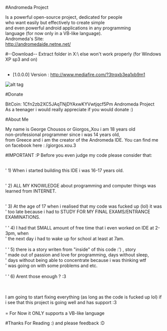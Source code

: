 #Andromeda Project

Is a powerful open-source project, dedicated for people<br/>
who want easily but effectively to create simple<br/>
and even powerful android applications in any programming<br/>
language (for now only in a VB-like language).<br/>
Andromeda's Site: <br/>
http://andromedaide.netne.net/

#--Download--
Extract folder in X:\ else won't work properly (for Windows XP sp3 and on)<br/><br/>
- [1.0.0.0] Version : http://www.mediafire.com/?3trqxb3ea1xb9m1<br/>

![alt tag](http://andromedaide.netne.net/Img/idescr.bmp)

#Donate

BitCoin: 1Cfn2zb2XC5JAqTNjDYAxwKYVwtjqcf5Pm Andromeda Project<br/>
As a teenager i would really appreciate if you would donate  :) 

#About Me

My name is George Chousos or Giorgos_Xou i am 18 years old<br/>
non-professional programmer since i was  14 years old, <br/>
from Greece and i am the creator of the Andromeda IDE. You can find me <br/>
on facebook here : /giorgos.xou.3 

#IMPORTANT :P
Before you even judge my code please consider that:<br/><br/>

' 1) When i started building this IDE i was 16-17 years old.<br/><br/>

' 2) ALL MY KNOWLEDGE about programming and computer things was learned from INTERNET.<br/><br/>

' 3) At the age of 17 when i realised that my code was fucked up (lol) it was <br/>
'    too late because i had to STUDY FOR MY FINAL EXAMS/ENTRANCE EXAMINATIONS.<br/><br/>
'
' 4) I had that SMALL amount of free time that i even worked on IDE at 2-3pm, when<br/>
'    the next day i had to wake up for school at least at 7am.<br/><br/>
' 
' 5) there is a story writen from "inside" of this code :') , story<br/>
'    made out of passion and love for programming, days without sleep,<br/>
'    days without being able to concentrate because i was thinking wtf<br/>
'    was going on with some problems and etc.<br/><br/>
'
' 6) Arent those enough ? :3<br/><br/><br/>


I am going to start fixing everything (as long as the code is fucked up lol) if <br/>
i see that this project is going well and has support :3<br/><br/>
= For Now it ONLY supports a VB-like language


#Thanks For Reading :)
and please feedback :D
